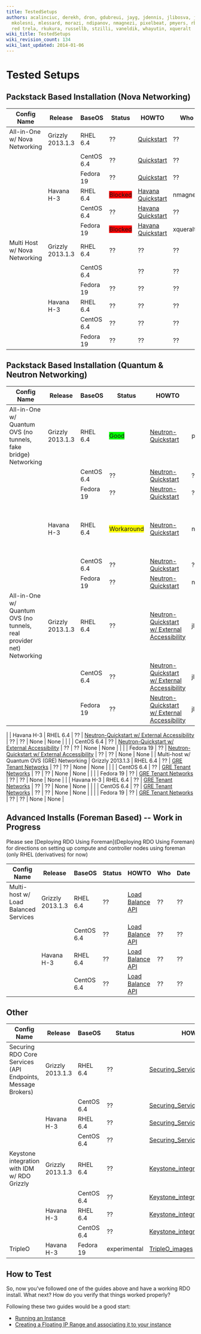 ```yaml
---
title: TestedSetups
authors: acalinciuc, derekh, dron, gdubreui, jayg, jdennis, jlibosva, jruzicka, kashyap,
  mkolesni, mlessard, morazi, ndipanov, nmagnezi, pixelbeat, pmyers, rbowen, rcritten,
  red trela, rkukura, russellb, stzilli, vaneldik, whayutin, xqueralt
wiki_title: TestedSetups
wiki_revision_count: 134
wiki_last_updated: 2014-01-06
---
```


# Tested Setups

## Packstack Based Installation (Nova Networking)

| Config Name                   | Release          | BaseOS     | Status                                          | HOWTO                                              | Who      | Date       | BZ/LP                                                          | Notes Page |
|-------------------------------|------------------|------------|-------------------------------------------------|----------------------------------------------------|----------|------------|----------------------------------------------------------------|------------|
| All-in-One w/ Nova Networking | Grizzly 2013.1.3 | RHEL 6.4   | ??                                              | [Quickstart](Quickstart)                | ??       | ??         | None                                                           | None       |
|                               |                  | CentOS 6.4 | ??                                              | [Quickstart](Quickstart)                | ??       | ??         | None                                                           | None       |
|                               |                  | Fedora 19  | ??                                              | [Quickstart](Quickstart)                | ??       | ??         | None                                                           | None       |
|                               | Havana H-3       | RHEL 6.4   | <span style="background:#ff0000">Blocked</span> | [ Havana Quickstart ](QuickStartLatest) | nmagnezi | 2013-09-10 | [1006214](https://bugzilla.redhat.com/show_bug.cgi?id=1006214) | None       |
|                               |                  | CentOS 6.4 | ??                                              | [ Havana Quickstart ](QuickStartLatest) | ??       | ??         | None                                                           | None       |
|                               |                  | Fedora 19  | <span style="background:#ff0000">Blocked</span> | [ Havana Quickstart ](QuickStartLatest) | xqueralt | 2013-09-10 | [1006214](https://bugzilla.redhat.com/show_bug.cgi?id=1006214) | None       |
| Multi Host w/ Nova Networking | Grizzly 2013.1.3 | RHEL 6.4   | ??                                              | ??                                                 | ??       | ??         | None                                                           | None       |
|                               |                  | CentOS 6.4 | | ??                                            | ??                                                 | ??       | ??         | None                                                           | None       |
|                               |                  | Fedora 19  | ??                                              | ??                                                 | ??       | ??         | None                                                           | None       |
|                               | Havana H-3       | RHEL 6.4   | ??                                              | ??                                                 | ??       | ??         | None                                                           | None       |
|                               |                  | CentOS 6.4 | ??                                              | ??                                                 | ??       | ??         | None                                                           | None       |
|                               |                  | Fedora 19  | ??                                              | ??                                                 | ??       | ??         | None                                                           | None       |

## Packstack Based Installation (Quantum & Neutron Networking)

| Config Name                                                          | Release          | BaseOS     | Status                                             | HOWTO                                                                                                                                           | Who      | Date       | BZ/LP                                                          | Notes Page                                                         |
|----------------------------------------------------------------------|------------------|------------|----------------------------------------------------|-------------------------------------------------------------------------------------------------------------------------------------------------|----------|------------|----------------------------------------------------------------|--------------------------------------------------------------------|
| All-in-One w/ Quantum OVS (no tunnels, fake bridge) Networking       | Grizzly 2013.1.3 | RHEL 6.4   | <span style="background:#00ff00">Good</span>       | [Neutron-Quickstart](Neutron-Quickstart)                                                                                             | pmyers   | 2013-09-08 | None                                                           | None                                                               |
|                                                                      |                  | CentOS 6.4 | ??                                                 | [Neutron-Quickstart](Neutron-Quickstart)                                                                                             | ??       | ??         | None                                                           | None                                                               |
|                                                                      |                  | Fedora 19  | ??                                                 | [Neutron-Quickstart](Neutron-Quickstart)                                                                                             | ??       | ??         | None                                                           | None                                                               |
|                                                                      | Havana H-3       | RHEL 6.4   | <span style="background:#ffff00">Workaround</span> | [Neutron-Quickstart](Neutron-Quickstart)                                                                                             | nmagnezi | 2013-09-10 | [1006278](https://bugzilla.redhat.com/show_bug.cgi?id=1006278) | Manually install python-httplib2 before packstack install          |
|                                                                      |                  | CentOS 6.4 | ??                                                 | [Neutron-Quickstart](Neutron-Quickstart)                                                                                             | ??       | ??         | None                                                           | None                                                               |
|                                                                      |                  | Fedora 19  | ??                                                 | [Neutron-Quickstart](Neutron-Quickstart)                                                                                             | ndipanov | ??         | None                                                           | None                                                               |
| All-in-One w/ Quantum OVS (no tunnels, real provider net) Networking | Grizzly 2013.1.3 | RHEL 6.4   | ??                                                 | [Neutron-Quickstart w/ External Accessibility](http://allthingsopen.com/2013/08/23/openstack-packstack-installation-with-external-connectivity) | jlibosva | 2013-09-10 | None                                                           | In the HOWTO document is missing "yum install openstack-packstack" |
|                                                                      |                  | CentOS 6.4 | ??                                                 | [Neutron-Quickstart w/ External Accessibility](http://allthingsopen.com/2013/08/23/openstack-packstack-installation-with-external-connectivity) | jlibosva | 2013-09-10 | None                                                           | None                                                               |
|                                                                      |                  | Fedora 19  | ??                                                 | [Neutron-Quickstart w/ External Accessibility](http://allthingsopen.com/2013/08/23/openstack-packstack-installation-with-external-connectivity) | jlibosva | 2013-09-10 | None                                                           | None                                                               |

|                                                                      | Havana H-3       | RHEL 6.4   | ??                                                 | [Neutron-Quickstart w/ External Accessibility](http://allthingsopen.com/2013/08/23/openstack-packstack-installation-with-external-connectivity) | ??       | ??         | None                                                           | None                                                               |
|                                                                      |                  | CentOS 6.4 | ??                                                 | [Neutron-Quickstart w/ External Accessibility](http://allthingsopen.com/2013/08/23/openstack-packstack-installation-with-external-connectivity) | ??       | ??         | None                                                           | None                                                               |
|                                                                      |                  | Fedora 19  | ??                                                 | [Neutron-Quickstart w/ External Accessibility](http://allthingsopen.com/2013/08/23/openstack-packstack-installation-with-external-connectivity) | ??       | ??         | None                                                           | None                                                               |
| Multi-host w/ Quantum OVS (GRE) Networking                           | Grizzly 2013.1.3 | RHEL 6.4   | ??                                                 | [ GRE Tenant Networks](Using_GRE_Tenant_Networks)                                                                                    | ??       | ??         | None                                                           | None                                                               |
|                                                                      |                  | CentOS 6.4 | ??                                                 | [ GRE Tenant Networks](Using_GRE_Tenant_Networks)                                                                                    | ??       | ??         | None                                                           | None                                                               |
|                                                                      |                  | Fedora 19  | ??                                                 | [ GRE Tenant Networks](Using_GRE_Tenant_Networks)                                                                                    | ??       | ??         | None                                                           | None                                                               |
|                                                                      | Havana H-3       | RHEL 6.4   | ??                                                 | [ GRE Tenant Networks](Using_GRE_Tenant_Networks)                                                                                    | ??       | ??         | None                                                           | None                                                               |
|                                                                      |                  | CentOS 6.4 | ??                                                 | [ GRE Tenant Networks](Using_GRE_Tenant_Networks)                                                                                    | ??       | ??         | None                                                           | None                                                               |
|                                                                      |                  | Fedora 19  | ??                                                 | [ GRE Tenant Networks](Using_GRE_Tenant_Networks)                                                                                    | ??       | ??         | None                                                           | None                                                               |

## Advanced Installs (Foreman Based) -- Work in Progress

Please see [Deploying RDO Using Foreman](Deploying RDO Using Foreman) for directions on setting up compute and controller nodes using foreman (only RHEL (derivatives) for now)

| Config Name                          | Release          | BaseOS     | Status | HOWTO                                                      | Who | Date | BZ/LP | Notes Page |
|--------------------------------------|------------------|------------|--------|------------------------------------------------------------|-----|------|-------|------------|
| Multi-host w/ Load Balanced Services | Grizzly 2013.1.3 | RHEL 6.4   | ??     | [ Load Balance API](Load_Balance_OpenStack_API) | ??  | ??   | None  | None       |
|                                      |                  | CentOS 6.4 | ??     | [ Load Balance API](Load_Balance_OpenStack_API) | ??  | ??   | None  | None       |
|                                      | Havana H-3       | RHEL 6.4   | ??     | [ Load Balance API](Load_Balance_OpenStack_API) | ??  | ??   | None  | None       |
|                                      |                  | CentOS 6.4 | ??     | [ Load Balance API](Load_Balance_OpenStack_API) | ??  | ??   | None  | None       |

## Other

| Config Name                                                 | Release          | BaseOS     | Status       | HOWTO                                                                        | Who    | Date       | BZ/LP                                                                                                                         | Notes Page |
|-------------------------------------------------------------|------------------|------------|--------------|------------------------------------------------------------------------------|--------|------------|-------------------------------------------------------------------------------------------------------------------------------|------------|
| Securing RDO Core Services (API Endpoints, Message Brokers) | Grizzly 2013.1.3 | RHEL 6.4   | ??           | [Securing_Services](Securing_Services)                           | ??     | ??         | None                                                                                                                          | None       |
|                                                             |                  | CentOS 6.4 | ??           | [Securing_Services](Securing_Services)                           | ??     | ??         | None                                                                                                                          | None       |
|                                                             | Havana H-3       | RHEL 6.4   | ??           | [Securing_Services](Securing_Services)                           | ??     | ??         | None                                                                                                                          | None       |
|                                                             |                  | CentOS 6.4 | ??           | [Securing_Services](Securing_Services)                           | ??     | ??         | None                                                                                                                          | None       |
| Keystone integration with IDM w/ RDO Grizzly                | Grizzly 2013.1.3 | RHEL 6.4   | ??           | [Keystone_integration_with_IDM](Keystone_integration_with_IDM) | ??     | ??         | None                                                                                                                          | None       |
|                                                             |                  | CentOS 6.4 | ??           | [Keystone_integration_with_IDM](Keystone_integration_with_IDM) | ??     | ??         | None                                                                                                                          | None       |
|                                                             | Havana H-3       | RHEL 6.4   | ??           | [Keystone_integration_with_IDM](Keystone_integration_with_IDM) | ??     | ??         | None                                                                                                                          | None       |
|                                                             |                  | CentOS 6.4 | ??           | [Keystone_integration_with_IDM](Keystone_integration_with_IDM) | ??     | ??         | None                                                                                                                          | None       |
| TripleO                                                     | Havana H-3       | Fedora 19  | experimental | [TripleO_images](TripleO_images)                                 | derekh | 2013-09-10 | [1006241](https://bugzilla.redhat.com/show_bug.cgi?id=1006241) [~~1221620~~](https://bugs.launchpad.net/tripleo/+bug/1221620) | None       |

## How to Test

So, now you've followed one of the guides above and have a working RDO install. What next? How do you verify that things worked properly?

Following these two guides would be a good start:

*   [ Running an Instance ](Running_an_instance)
*   [ Creating a Floating IP Range and associating it to your instance ](Floating_IP_range)
